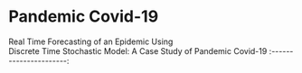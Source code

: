 
# Pandemic Covid-19
Real Time Forecasting of an Epidemic Using<br /> Discrete Time Stochastic Model: A Case Study of Pandemic Covid-19
:----------------------:
